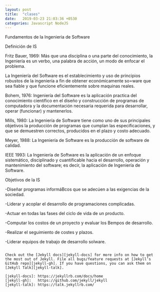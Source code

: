 ```yaml
---
layout: post
title:  "clases"
date:   2019-03-23 21:03:36 +0530
categories: Javascript NodeJS
---
```

Fundamentos de la Ingenieria de Software

Definición de IS

Fritz Bauer, 1969: Más que una disciplina o una parte del conocimiento, la Ingeniería es un verbo, una palabra de acción, un modo de enfocar el problema.

La Ingeniería del Software es el establecimiento y uso de principios robustos de la ingeniería a fin de obtener económicamente so=ware que sea fiable y que funcione eficientemente sobre maquinas reales.

Bohem, 1976: Ingeniería del Software es la aplicación practica del conocimiento científico en el diseño y construcción de programas de computadora y la documentación necesaria requerida para desarrollar, operar (funcionar) y mantenerlos.

Mills, 1980: La Ingeniería de Software tiene como uno de sus principales objetivos la producción de programas que cumplan las especificaciones, y que se demuestren correctos, producidos en el plazo y costo adecuado.

Meyer, 1988: La Ingeniería de Software es la producción de software de calidad.

IEEE 1993: La Ingeniería de Software es la aplicación de un enfoque sistemático, disciplinado y cuantificable hacia el desarrollo, operación y mantenimiento del software; es decir, la aplicación de Ingeniería de Software.

Objetivos de la IS

-Diseñar programas informáBcos que se adecúen a las exigencias de la sociedad.

-Liderar y acoplar el desarrollo de programaciones complicadas.

-Actuar en todas las fases del ciclo de vida de un producto.

-Computar los costos de un proyecto y evaluar los Bempos de desarrollo.

-Realizar el seguimiento de costes y plazos.

-Liderar equipos de trabajo de desarrollo soIware.
```

Check out the [Jekyll docs][jekyll-docs] for more info on how to get the most out of Jekyll. File all bugs/feature requests at [Jekyll’s GitHub repo][jekyll-gh]. If you have questions, you can ask them on [Jekyll Talk][jekyll-talk].

[jekyll-docs]: https://jekyllrb.com/docs/home
[jekyll-gh]:   https://github.com/jekyll/jekyll
[jekyll-talk]: https://talk.jekyllrb.com/
